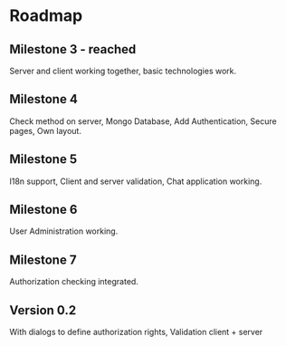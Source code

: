 # Roadmap

## Milestone 3 - reached

Server and client working together, basic technologies work.

## Milestone 4

Check method on server,
Mongo Database,
Add Authentication,
Secure pages,
Own layout.

## Milestone 5

I18n support,
Client and server validation,
Chat application working.

## Milestone 6

User Administration working.

## Milestone 7

Authorization checking integrated.

## Version 0.2

With dialogs to define authorization rights,
Validation client + server
